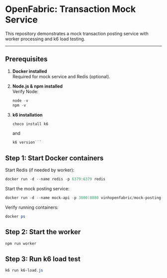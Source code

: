  # OpenFabric: Transaction Mock Service

This repository demonstrates a mock transaction posting service with worker processing and k6 load testing.

---

## Prerequisites

1. **Docker installed**  
   Required for mock service and Redis (optional).

2. **Node.js & npm installed**  
   Verify Node:  
   ```powershell
   node -v
   npm -v
   ```

3. **k6 installation**
   ```powershell
   choco install k6
   ```
   and
   ```powershell
   k6 version```

## Step 1: Start Docker containers
Start Redis (if needed by worker):
```powershell
docker run -d --name redis -p 6379:6379 redis
```

Start the mock posting service:
```powershell
docker run -d --name mock-api -p 3000:8080 vinhopenfabric/mock-posting-service
```

Verify running containers:
```powershell
docker ps
```

##  Step 2: Start the worker
```powershell
npm run worker
```

## Step 3: Run k6 load test

```powershell
k6 run k6-load.js
```







